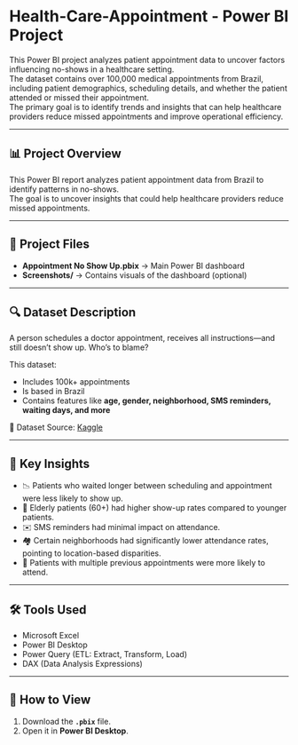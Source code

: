 # Health-Care-Appointment - Power BI Project

This Power BI project analyzes patient appointment data to uncover factors influencing no-shows in a healthcare setting.  
The dataset contains over 100,000 medical appointments from Brazil, including patient demographics, scheduling details, and whether the patient attended or missed their appointment.  
The primary goal is to identify trends and insights that can help healthcare providers reduce missed appointments and improve operational efficiency.

---

## 📊 Project Overview
This Power BI report analyzes patient appointment data from Brazil to identify patterns in no-shows.  
The goal is to uncover insights that could help healthcare providers reduce missed appointments.

---

## 📁 Project Files
- **Appointment No Show Up.pbix** → Main Power BI dashboard  
- **Screenshots/** → Contains visuals of the dashboard (optional)  

---

## 🔍 Dataset Description
A person schedules a doctor appointment, receives all instructions—and still doesn’t show up. Who’s to blame?  

This dataset:
- Includes 100k+ appointments  
- Is based in Brazil  
- Contains features like **age, gender, neighborhood, SMS reminders, waiting days, and more**  

📂 Dataset Source: [Kaggle](https://www.kaggle.com/)  

---

## 🧠 Key Insights
- 📉 Patients who waited longer between scheduling and appointment were less likely to show up.  
- 👵 Elderly patients (60+) had higher show-up rates compared to younger patients.  
- ✉️ SMS reminders had minimal impact on attendance.  
- 🏘 Certain neighborhoods had significantly lower attendance rates, pointing to location-based disparities.  
- 🔁 Patients with multiple previous appointments were more likely to attend.  

---

## 🛠 Tools Used
- Microsoft Excel  
- Power BI Desktop  
- Power Query (ETL: Extract, Transform, Load)  
- DAX (Data Analysis Expressions)  

---

## 🚀 How to View
1. Download the **`.pbix`** file.  
2. Open it in **Power BI Desktop**.
